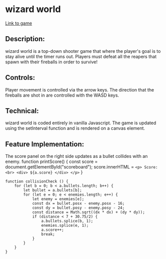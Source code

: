 # wizard world

[Link to game](https://yinglzhou.github.io/wizard-world/)

## Description:
wizard world is a top-down shooter game that where the player's goal is to stay alive until the timer runs out. Players must defeat all the reapers that spawn with their fireballs in order to survive! 

## Controls:
Player movement is controlled via the arrow keys.
The direction that the fireballs are shot in are controlled with the WASD keys.

## Technical:
wizard world is coded entirely in vanilla Javascript. The game is updated using the setInterval function and is rendered on a canvas element.

## Feature Implementation:
The score panel on the right side updates as a bullet collides with an enemy. 
    function printScore() {
        const score = document.getElementById("scoreboard");
        score.innerHTML = `
        <p>
        Score: <br>
        <div>
        ${a.score}
        </div>
        </p>
        `
    }

    function collisionCheck () {
        for (let b = 0; b < a.bullets.length; b++) {
            let bullet = a.bullets[b];
            for (let e = 0; e < enemies.length; e++) {
                let enemy = enemies[e];
                const dx = bullet.posx - enemy.posx - 16;
                const dy = bullet.posy - enemy.posy - 24;
                const distance = Math.sqrt((dx * dx) + (dy * dy));
                if (distance < 7 + 30.75/2) {
                    a.bullets.splice(b, 1);
                    enemies.splice(e, 1);
                    a.score++;
                    break;
                }
            }
        }
    }

